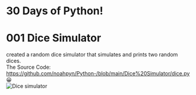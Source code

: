 # 30 Days of Python!  

# 001 Dice Simulator

created a random dice simulator that simulates and prints two random dices.
<br>
The Source Code: https://github.com/noahpyn/Python-/blob/main/Dice%20Simulator/dice.py 😀
<br>
![Dice simulator](https://user-images.githubusercontent.com/75100642/111679884-8614c480-8819-11eb-8ca7-00771af13ef2.PNG)

